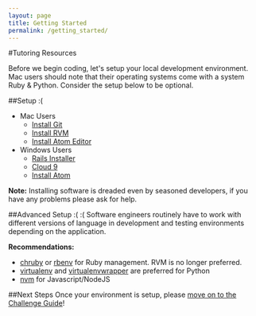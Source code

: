```yaml
---
layout: page
title: Getting Started
permalink: /getting_started/
---
```


#Tutoring Resources

Before we begin coding, let's setup your local development environment. Mac users should note that their operating systems come with a system Ruby & Python. Consider the setup below to be optional.

##Setup :(
- Mac Users  
  - [Install Git](http://git-scm.com/download/)  
  - [Install RVM](http://rvm.io/)  
  - [Install Atom Editor](https://atom.io/)
- Windows Users  
  - [Rails Installer](http://railsinstaller.org/)  
  - [Cloud 9](https://c9.io/)  
  - [Install Atom](http://chocolatey.org/packages/atom)  
 
__Note:__ Installing software is dreaded even by seasoned developers, if you have any problems please ask for help.  

##Advanced Setup :( :(
Software engineers routinely have to work with different versions of language in development and testing environments depending on the application. 

__Recommendations:__
- [chruby](https://github.com/postmodern/chruby) or [rbenv](https://github.com/sstephenson/rbenv) for Ruby management. RVM is no longer preferred.  
- [virtualenv](https://virtualenv.pypa.io/en/latest/installation.html) and [virtualenvwrapper](https://virtualenvwrapper.readthedocs.org/en/latest/) are preferred for Python  
- [nvm](https://github.com/creationix/nvm) for Javascript/NodeJS

##Next Steps
Once your environment is setup, please [move on to the Challenge Guide](https://github.com/columbustutoringgroup/Welcome/blob/master/ChallengeGuide.md)!
